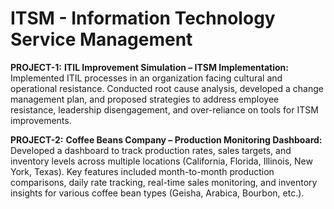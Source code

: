 # ITSM - Information Technology Service Management 

**PROJECT-1:**
**ITIL Improvement Simulation – ITSM Implementation:**
Implemented ITIL processes in an organization facing cultural and operational resistance. Conducted root cause analysis, developed a change management plan, and proposed strategies to address employee resistance, leadership disengagement, and over-reliance on tools for ITSM improvements.

**PROJECT-2:**
**Coffee Beans Company – Production Monitoring Dashboard:**
Developed a dashboard to track production rates, sales targets, and inventory levels across multiple locations (California, Florida, Illinois, New York, Texas). Key features included month-to-month production comparisons, daily rate tracking, real-time sales monitoring, and inventory insights for various coffee bean types (Geisha, Arabica, Bourbon, etc.).
